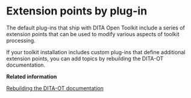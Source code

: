 # Extension points by plug-in

The default plug-ins that ship with DITA Open Toolkit include a series of extension points that can be used to modify various aspects of toolkit processing.

If your toolkit installation includes custom plug-ins that define additional extension points, you can add topics by rebuilding the DITA-OT documentation.

**Related information**  


[Rebuilding the DITA-OT documentation](rebuilding-docs.md)

